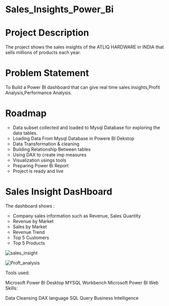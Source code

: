 # Sales_Insights_Power_Bi

# Project Description
The project shows the sales insights of the ATLIQ HARDWARE in INDIA that sells millions of products each year. 

# Problem Statement
To Build a Power BI dashboard that can give real time sales insights,Profit Analysis,Performance Analysis.

# Roadmap
<ul style="list-style-type:circle;">
  <li>Data subset collected and loaded to Mysql Database for exploring the data tables.</li>
  <li>Loading Data From Mysql Database in Powere BI Dekstop</li>
  <li>Data Transformation & cleaning</li>
	<li>Building Relationship Between tables</li>
	<li>Using DAX to create imp measures</li>
	<li>Visualization usings tools</li>
	<li>Preparing Power Bi Report</li>
	<li>Project is ready and live</li>
</ul>

# Sales Insight DasHboard

The dashboard shows :
<ul style="list-style-type:circle;">
<li>Company sales information such as Revenue, Sales Quantity</li>
<li>Revenue by Market </li>
<li>Sales by Market </li>
<li>Revenue Trend</li>
<li>Top 5 Customers</li>
<li>Top 5 Products</li>
</ul>

![sales_insight](https://user-images.githubusercontent.com/80893000/210171832-c1bab719-940d-4028-b46d-8544412c0d0e.jpg)


![Proft_analysis](https://user-images.githubusercontent.com/80893000/210171747-85a7d441-7b1d-44c0-b0df-c51807fe95f6.jpg)








Tools used:

Microsoft Power BI Desktop
MYSQL Workbench
Microsoft Power BI Web
Skills:

Data Cleansing
DAX language
SQL Query
Business Intelligence

